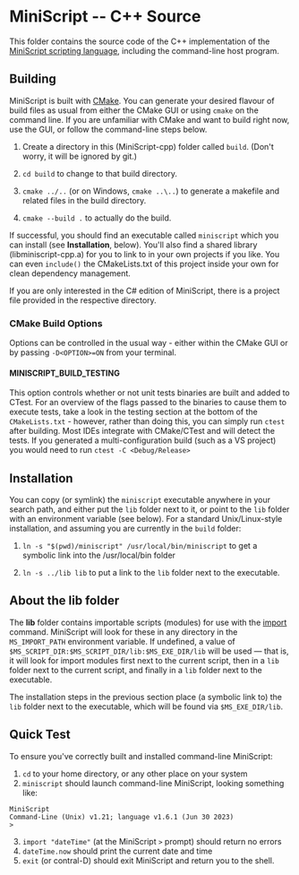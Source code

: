# MiniScript -- C++ Source

This folder contains the source code of the C++ implementation of the [MiniScript scripting language](http://miniscript.org), including the command-line host program.

## Building

MiniScript is built with [CMake](https://cmake.org/). You can generate your desired flavour of build files as usual from either the CMake GUI or using `cmake` on the command line. If you are unfamiliar with CMake and want to build right now, use the GUI, or follow the command-line steps below.

1. Create a directory in this (MiniScript-cpp) folder called `build`.  (Don't worry, it will be ignored by git.)

2. `cd build` to change to that build directory.

3. `cmake ../..` (or on Windows, `cmake ..\..`) to generate a makefile and related files in the build directory.

4. `cmake --build .` to actually do the build.

If successful, you should find an executable called `miniscript` which you can install (see **Installation**, below).  You'll also find a shared library (libminiscript-cpp.a) for you to link to in your own projects if you like.  You can even `include()` the CMakeLists.txt of this project inside your own for clean dependency management.

If you are only interested in the C# edition of MiniScript, there is a project file provided in the respective directory.

### CMake Build Options

Options can be controlled in the usual way - either within the CMake GUI or by passing `-D<OPTION>=ON` from your terminal.

#### MINISCRIPT_BUILD_TESTING

This option controls whether or not unit tests binaries are built and added to CTest. For an overview of the flags passed to the binaries to cause them to execute tests, take a look in the testing section at the bottom of the `CMakeLists.txt` - however, rather than doing this, you can simply run `ctest` after building. Most IDEs integrate with CMake/CTest and will detect the tests. If you generated a multi-configuration build (such as a VS project) you would need to run `ctest -C <Debug/Release>`


## Installation

You can copy (or symlink) the `miniscript` executable anywhere in your search path, and either put the `lib` folder next to it, or point to the `lib` folder with an environment variable (see below).  For a standard Unix/Linux-style installation, and assuming you are currently in the `build` folder:

1. `ln -s "$(pwd)/miniscript" /usr/local/bin/miniscript` to get a symbolic link into the /usr/local/bin folder

2. `ln -s ../lib lib` to put a link to the `lib` folder next to the executable.


## About the lib folder

The **lib** folder contains importable scripts (modules) for use with the [import](https://miniscript.org/wiki/Import) command.  MiniScript will look for these in any directory in the `MS_IMPORT_PATH` environment variable.  If undefined, a value of `$MS_SCRIPT_DIR:$MS_SCRIPT_DIR/lib:$MS_EXE_DIR/lib` will be used — that is, it will look for import modules first next to the current script, then in a `lib` folder next to the current script, and finally  in a `lib` folder next to the executable.

The installation steps in the previous section place (a symbolic link to) the `lib` folder next to the executable, which will be found via `$MS_EXE_DIR/lib`.


## Quick Test

To ensure you've correctly built and installed command-line MiniScript:

1. `cd` to your home directory, or any other place on your system
2. `miniscript` should launch command-line MiniScript, looking something like:
```
MiniScript 
Command-Line (Unix) v1.21; language v1.6.1 (Jun 30 2023)
> 
```
3. `import "dateTime"` (at the MiniScript `>` prompt) should return no errors
4. `dateTime.now` should print the current date and time
5. `exit` (or contral-D) should exit MiniScript and return you to the shell.


